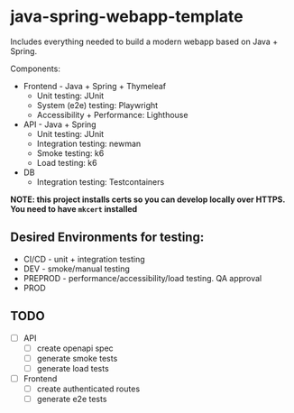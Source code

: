 # java-spring-webapp-template

Includes everything needed to build a modern webapp based on Java + Spring.

Components:

- Frontend - Java + Spring + Thymeleaf
  - Unit testing: JUnit
  - System (e2e) testing: Playwright
  - Accessibility + Performance: Lighthouse
- API - Java + Spring
  - Unit testing: JUnit
  - Integration testing: newman
  - Smoke testing: k6
  - Load testing: k6
- DB
  - Integration testing: Testcontainers

**NOTE: this project installs certs so you can develop locally over HTTPS. You need to have `mkcert` installed**

## Desired Environments for testing:

- CI/CD - unit + integration testing
- DEV - smoke/manual testing
- PREPROD - performance/accessibility/load testing. QA approval
- PROD

## TODO

- [ ] API
  - [ ] create openapi spec
  - [ ] generate smoke tests
  - [ ] generate load tests
- [ ] Frontend
  - [ ] create authenticated routes
  - [ ] generate e2e tests
